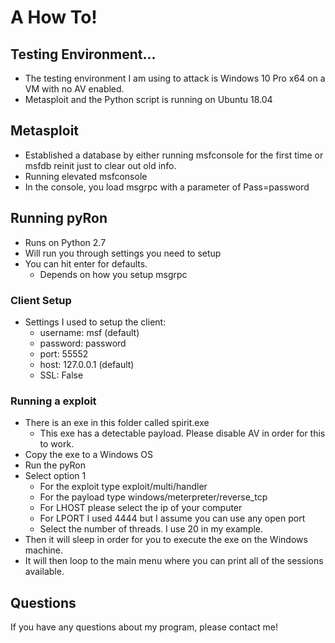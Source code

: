 # A How To!

## Testing Environment...
 + The testing environment I am using to attack is Windows 10 Pro x64 on a VM with no AV enabled.
 + Metasploit and the Python script is running on Ubuntu 18.04

## Metasploit
 + Established a database by either running msfconsole for the first time or msfdb reinit just to clear out old info.
 + Running elevated msfconsole
 + In the console, you load msgrpc with a parameter of Pass=password

## Running pyRon
 + Runs on Python 2.7
 + Will run you through settings you need to setup
 + You can hit enter for defaults.
     - Depends on how you setup msgrpc
### Client Setup
 + Settings I used to setup the client:
     - username: msf (default)
     - password: password
     - port: 55552
     - host: 127.0.0.1 (default)
     - SSL: False
### Running a exploit
 + There is an exe in this folder called spirit.exe
     - This exe has a detectable payload. Please disable AV in order for this to work.
 + Copy the exe to a Windows OS
 + Run the pyRon
 + Select option 1
     - For the exploit type exploit/multi/handler
     - For the payload type windows/meterpreter/reverse_tcp
     - For LHOST please select the ip of your computer
     - For LPORT I used 4444 but I assume you can use any open port
     - Select the number of threads. I use 20 in my example.
 + Then it will sleep in order for you to execute the exe on the Windows machine.
 + It will then loop to the main menu where you can print all of the sessions available.
## Questions
If you have any questions about my program, please contact me!